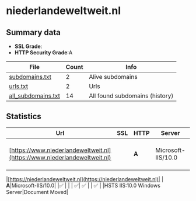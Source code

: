 

# niederlandeweltweit.nl
## Summary data


 - **SSL Grade**:
 - **HTTP Security Grade**:A


| File       | Count | Info |
|------------|-------|------|
|[subdomains.txt](/data/niederlandeweltweit.nl/subdomains.txt)|2|Alive subdomains|
|[urls.txt](/data/niederlandeweltweit.nl/urls.txt)|2|Urls|
|[all_subdomains.txt](/data/niederlandeweltweit.nl/all_subdomains.txt)|14|All found subdomains (history)|


## Statistics


| Url | SSL | HTTP | Server | Cookie | HSTS | CORS | CTO | CSP | XFO | XXP | RP |FP| Tech |Title |
|--------|-------|-------|------|------|------|------|------|------|------|------|------|------|------|------|
|[https://www.niederlandeweltweit.nl](https://www.niederlandeweltweit.nl)| | **A**|Microsoft-IIS/10.0| |:white_check_mark: | | | :white_check_mark:| :white_check_mark: | | :white_check_mark: | |HSTS IIS:10.0 Windows Server|Document Moved|


|[https://niederlandeweltweit.nl](https://niederlandeweltweit.nl)| | **A**|Microsoft-IIS/10.0| |:white_check_mark: | | | :white_check_mark:| :white_check_mark: | | :white_check_mark: | |HSTS IIS:10.0 Windows Server|Document Moved|

